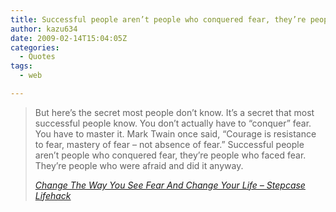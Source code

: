 ```yaml
---
title: Successful people aren’t people who conquered fear, they’re people who faced fear.
author: kazu634
date: 2009-02-14T15:04:05Z
categories:
  - Quotes
tags:
  - web

---
```

<div class="section">
<blockquote title="Change The Way You See Fear And Change Your Life - Stepcase Lifehack" cite="http://www.lifehack.org/articles/lifestyle/change-the-way-you-see-fear-and-change-your-life.html">
<p>
      But here&#8217;s the secret most people don&#8217;t know. It&#8217;s a secret that most successful people know. You don&#8217;t actually have to &#8220;conquer&#8221; fear. You have to master it. Mark Twain once said, &#8220;Courage is resistance to fear, mastery of fear &#8211; not absence of fear.&#8221; Successful people aren&#8217;t people who conquered fear, they&#8217;re people who faced fear. They&#8217;re people who were afraid and did it anyway.
</p>
    
<p>
<cite><a href="http://www.lifehack.org/articles/lifestyle/change-the-way-you-see-fear-and-change-your-life.html" onclick="__gaTracker('send', 'event', 'outbound-article', 'http://www.lifehack.org/articles/lifestyle/change-the-way-you-see-fear-and-change-your-life.html', 'Change The Way You See Fear And Change Your Life &#8211; Stepcase Lifehack');" target="_blank">Change The Way You See Fear And Change Your Life &#8211; Stepcase Lifehack</a></cite>
</p>
</blockquote>
</div>
